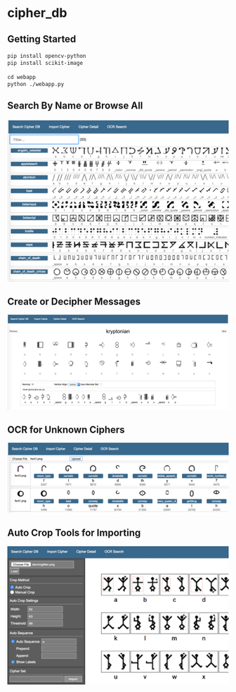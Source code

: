 # cipher_db

## Getting Started
```
pip install opencv-python
pip install scikit-image

cd webapp
python ./webapp.py
```

## Search By Name or Browse All
<img src="images/list.jpg"/> 

## Create or Decipher Messages
<img src="images/detail.jpg"/> 

## OCR for Unknown Ciphers
<img src="images/ocr.jpg" width="700"/> 

## Auto Crop Tools for Importing
<img src="images/auto-crop.jpg" width="700"/> 
